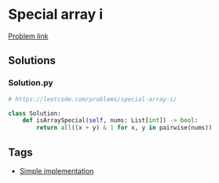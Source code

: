 # Special array i

[Problem link](https://leetcode.com/problems/special-array-i/)

## Solutions


### Solution.py
```py
# https://leetcode.com/problems/special-array-i/

class Solution:
    def isArraySpecial(self, nums: List[int]) -> bool:
        return all((x + y) & 1 for x, y in pairwise(nums))
```
## Tags

* [Simple implementation](/Collections/simple-implementation.md#simple-implementation)

